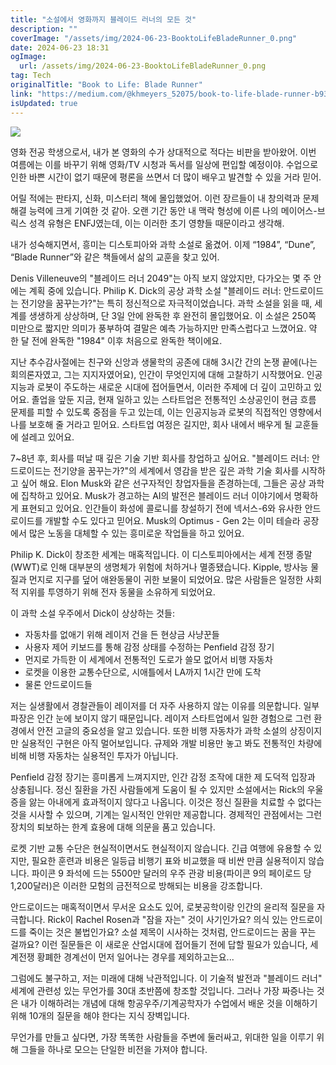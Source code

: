 ```yaml
---
title: "소설에서 영화까지 블레이드 러너의 모든 것"
description: ""
coverImage: "/assets/img/2024-06-23-BooktoLifeBladeRunner_0.png"
date: 2024-06-23 18:31
ogImage:
  url: /assets/img/2024-06-23-BooktoLifeBladeRunner_0.png
tag: Tech
originalTitle: "Book to Life: Blade Runner"
link: "https://medium.com/@khmeyers_52075/book-to-life-blade-runner-b9309f5b1a27"
isUpdated: true
---
```


<img src="/assets/img/2024-06-23-BooktoLifeBladeRunner_0.png" />

영화 전공 학생으로서, 내가 본 영화의 수가 상대적으로 적다는 비판을 받아왔어. 이번 여름에는 이를 바꾸기 위해 영화/TV 시청과 독서를 일상에 편입할 예정이야. 수업으로 인한 바쁜 시간이 없기 때문에 평론을 쓰면서 더 많이 배우고 발견할 수 있을 거라 믿어.

어릴 적에는 판타지, 신화, 미스터리 책에 몰입했었어. 이런 장르들이 내 창의력과 문제 해결 능력에 크게 기여한 것 같아. 오랜 기간 동안 내 맥락 형성에 이른 나의 메이어스-브릭스 성격 유형은 ENFJ였는데, 이는 이러한 초기 영향들 때문이라고 생각해.

내가 성숙해지면서, 흥미는 디스토피아와 과학 소설로 옮겼어. 이제 “1984”, “Dune”, “Blade Runner”와 같은 책들에서 삶의 교훈을 찾고 있어.

<!-- cozy-coder - 수평 -->

<ins class="adsbygoogle"
     style="display:block"
     data-ad-client="ca-pub-4877378276818686"
     data-ad-slot="1107185301"
     data-ad-format="auto"
     data-full-width-responsive="true"></ins>

<script>
     (adsbygoogle = window.adsbygoogle || []).push({});
</script>

Denis Villeneuve의 "블레이드 러너 2049"는 아직 보지 않았지만, 다가오는 몇 주 안에는 계획 중에 있습니다. Philip K. Dick의 공상 과학 소설 "블레이드 러너: 안드로이드는 전기양을 꿈꾸는가?"는 특히 정신적으로 자극적이었습니다. 과학 소설을 읽을 때, 세계를 생생하게 상상하며, 단 3일 안에 완독한 후 완전히 몰입했어요. 이 소설은 250쪽 미만으로 짧지만 의미가 풍부하여 결말은 예측 가능하지만 만족스럽다고 느꼈어요. 약 한 달 전에 완독한 "1984" 이후 처음으로 완독한 책이에요.

지난 추수감사절에는 친구와 신앙과 생물학의 공존에 대해 3시간 간의 논쟁 끝에(나는 회의론자였고, 그는 지지자였어요), 인간이 무엇인지에 대해 고찰하기 시작했어요. 인공지능과 로봇이 주도하는 새로운 시대에 접어들면서, 이러한 주제에 더 깊이 고민하고 있어요. 졸업을 앞둔 지금, 현재 일하고 있는 스타트업은 전통적인 소상공인이 현금 흐름 문제를 피할 수 있도록 중점을 두고 있는데, 이는 인공지능과 로봇의 직접적인 영향에서 나를 보호해 줄 거라고 믿어요. 스타트업 여정은 길지만, 회사 내에서 배우게 될 교훈들에 설레고 있어요.

7~8년 후, 회사를 떠날 때 깊은 기술 기반 회사를 창업하고 싶어요. "블레이드 러너: 안드로이드는 전기양을 꿈꾸는가?"의 세계에서 영감을 받은 깊은 과학 기술 회사를 시작하고 싶어 해요. Elon Musk와 같은 선구자적인 창업자들을 존경하는데, 그들은 공상 과학에 집착하고 있어요. Musk가 경고하는 AI의 발전은 블레이드 러너 이야기에서 명확하게 표현되고 있어요. 인간들이 화성에 콜로니를 창설하기 전에 넥서스-6와 유사한 안드로이드를 개발할 수도 있다고 믿어요. Musk의 Optimus - Gen 2는 이미 테슬라 공장에서 많은 노동을 대체할 수 있는 흥미로운 작업들을 하고 있어요.

Philip K. Dick이 창조한 세계는 매혹적입니다. 이 디스토피아에서는 세계 전쟁 종말(WWT)로 인해 대부분의 생명체가 위험에 처하거나 멸종됐습니다. Kipple, 방사능 물질과 먼지로 지구를 덮어 애완동물이 귀한 보물이 되었어요. 많은 사람들은 일정한 사회적 지위를 투영하기 위해 전자 동물을 소유하게 되었어요.

<!-- cozy-coder - 수평 -->

<ins class="adsbygoogle"
     style="display:block"
     data-ad-client="ca-pub-4877378276818686"
     data-ad-slot="1107185301"
     data-ad-format="auto"
     data-full-width-responsive="true"></ins>

<script>
     (adsbygoogle = window.adsbygoogle || []).push({});
</script>

이 과학 소설 우주에서 Dick이 상상하는 것들:

- 자동차를 없애기 위해 레이저 건을 든 현상금 사냥꾼들
- 사용자 제어 키보드를 통해 감정 상태를 수정하는 Penfield 감정 장기
- 먼지로 가득한 이 세계에서 전통적인 도로가 쓸모 없어서 비행 자동차
- 로켓을 이용한 교통수단으로, 시애틀에서 LA까지 1시간 만에 도착
- 물론 안드로이드들

저는 실생활에서 경찰관들이 레이저를 더 자주 사용하지 않는 이유를 의문합니다. 일부 파장은 인간 눈에 보이지 않기 때문입니다. 레이저 스타트업에서 일한 경험으로 그런 환경에서 안전 고글의 중요성을 알고 있습니다. 또한 비행 자동차가 과학 소설의 상징이지만 실용적인 구현은 아직 멀어보입니다. 규제와 개발 비용만 놓고 봐도 전통적인 차량에 비해 비행 자동차는 실용적인 투자가 아닙니다.

Penfield 감정 장기는 흥미롭게 느껴지지만, 인간 감정 조작에 대한 제 도덕적 입장과 상충됩니다. 정신 질환을 가진 사람들에게 도움이 될 수 있지만 소설에서는 Rick의 우울증을 앓는 아내에게 효과적이지 않다고 나옵니다. 이것은 정신 질환을 치료할 수 없다는 것을 시사할 수 있으며, 기계는 일시적인 안위만 제공합니다. 경제적인 관점에서는 그런 장치의 퇴보하는 한계 효용에 대해 의문을 품고 있습니다.

<!-- cozy-coder - 수평 -->

<ins class="adsbygoogle"
     style="display:block"
     data-ad-client="ca-pub-4877378276818686"
     data-ad-slot="1107185301"
     data-ad-format="auto"
     data-full-width-responsive="true"></ins>

<script>
     (adsbygoogle = window.adsbygoogle || []).push({});
</script>

로켓 기반 교통 수단은 현실적이면서도 현실적이지 않습니다. 긴급 여행에 유용할 수 있지만, 필요한 훈련과 비용은 일등급 비행기 표와 비교했을 때 비싼 만큼 실용적이지 않습니다. 파이콘 9 좌석에 드는 5500만 달러의 우주 관광 비용(파이콘 9의 페이로드 당 1,200달러)은 이러한 모험의 금전적으로 방해되는 비용을 강조합니다.

안드로이드는 매혹적이면서 무서운 요소도 있어, 로봇공학이랑 인간의 윤리적 질문을 자극합니다. Rick이 Rachel Rosen과 "잠을 자는" 것이 사기인가요? 의식 있는 안드로이드를 죽이는 것은 불법인가요? 소설 제목이 시사하는 것처럼, 안드로이드는 꿈을 꾸는 걸까요? 이런 질문들은 이 새로운 산업시대에 접어들기 전에 답할 필요가 있습니다, 세계전쟁 황폐한 경계선이 먼저 일어나는 경우를 제외하고는요...

그럼에도 불구하고, 저는 미래에 대해 낙관적입니다. 이 기술적 발전과 "블레이드 러너" 세계에 관련성 있는 무언가를 30대 초반쯤에 창조할 것입니다. 그러나 가장 짜증나는 것은 내가 이해하려는 개념에 대해 항공우주/기계공학자가 수업에서 배운 것을 이해하기 위해 10개의 질문을 해야 한다는 지식 장벽입니다.

무언가를 만들고 싶다면, 가장 똑똑한 사람들을 주변에 둘러싸고, 위대한 일을 이루기 위해 그들을 하나로 모으는 단일한 비전을 가져야 합니다.
